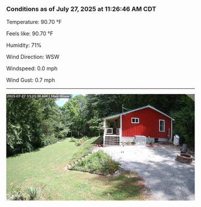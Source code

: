 ### Conditions as of July 27, 2025 at 11:26:46 AM CDT 

Temperature: 90.70 &deg;F

Feels like: 90.70 &deg;F

Humidity: 71%

Wind Direction: WSW

Windspeed: 0.0 mph

Wind Gust: 0.7 mph

---

<img src="./images/latest.jpeg"/>

